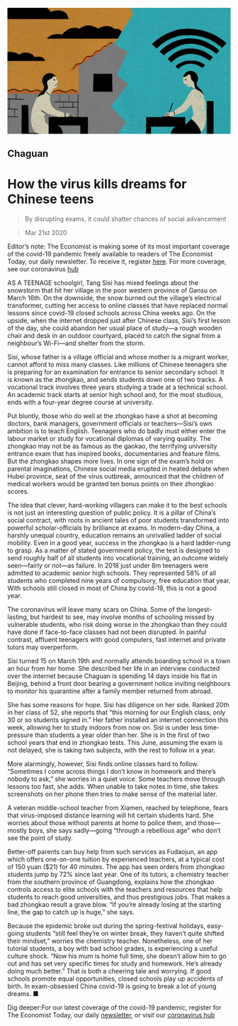 ![](./images/20200321_CND000.jpg)

## Chaguan

# How the virus kills dreams for Chinese teens

> By disrupting exams, it could shatter chances of social advancement

> Mar 21st 2020

Editor’s note: The Economist is making some of its most important coverage of the covid-19 pandemic freely available to readers of The Economist Today, our daily newsletter. To receive it, register [here](https://www.economist.com//newslettersignup). For more coverage, see our coronavirus [hub](https://www.economist.com//coronavirus)

AS A TEENAGE schoolgirl, Tang Sisi has mixed feelings about the snowstorm that hit her village in the poor western province of Gansu on March 16th. On the downside, the snow burned out the village’s electrical transformer, cutting her access to online classes that have replaced normal lessons since covid-19 closed schools across China weeks ago. On the upside, when the internet dropped just after Chinese class, Sisi’s first lesson of the day, she could abandon her usual place of study—a rough wooden chair and desk in an outdoor courtyard, placed to catch the signal from a neighbour’s Wi-Fi—and shelter from the storm.

Sisi, whose father is a village official and whose mother is a migrant worker, cannot afford to miss many classes. Like millions of Chinese teenagers she is preparing for an examination for entrance to senior secondary school. It is known as the zhongkao, and sends students down one of two tracks. A vocational track involves three years studying a trade at a technical school. An academic track starts at senior high school and, for the most studious, ends with a four-year degree course at university.

Put bluntly, those who do well at the zhongkao have a shot at becoming doctors, bank managers, government officials or teachers—Sisi’s own ambition is to teach English. Teenagers who do badly must either enter the labour market or study for vocational diplomas of varying quality. The zhongkao may not be as famous as the gaokao, the terrifying university entrance exam that has inspired books, documentaries and feature films. But the zhongkao shapes more lives. In one sign of the exam’s hold on parental imaginations, Chinese social media erupted in heated debate when Hubei province, seat of the virus outbreak, announced that the children of medical workers would be granted ten bonus points on their zhongkao scores.

The idea that clever, hard-working villagers can make it to the best schools is not just an interesting question of public policy. It is a pillar of China’s social contract, with roots in ancient tales of poor students transformed into powerful scholar-officials by brilliance at exams. In modern-day China, a harshly unequal country, education remains an unrivalled ladder of social mobility. Even in a good year, success in the zhongkao is a hard ladder-rung to grasp. As a matter of stated government policy, the test is designed to send roughly half of all students into vocational training, an outcome widely seen—fairly or not—as failure. In 2018 just under 8m teenagers were admitted to academic senior high schools. They represented 58% of all students who completed nine years of compulsory, free education that year. With schools still closed in most of China by covid-19, this is not a good year.

The coronavirus will leave many scars on China. Some of the longest-lasting, but hardest to see, may involve months of schooling missed by vulnerable students, who risk doing worse in the zhongkao than they could have done if face-to-face classes had not been disrupted. In painful contrast, affluent teenagers with good computers, fast internet and private tutors may overperform.

Sisi turned 15 on March 19th and normally attends boarding school in a town an hour from her home. She described her life in an interview conducted over the internet because Chaguan is spending 14 days inside his flat in Beijing, behind a front door bearing a government notice inviting neighbours to monitor his quarantine after a family member returned from abroad.

She has some reasons for hope. Sisi has diligence on her side. Ranked 20th in her class of 52, she reports that “this morning for our English class, only 30 or so students signed in.” Her father installed an internet connection this week, allowing her to study indoors from now on. Sisi is under less time-pressure than students a year older than her. She is in the first of two school years that end in zhongkao tests. This June, assuming the exam is not delayed, she is taking two subjects, with the rest to follow in a year.

More alarmingly, however, Sisi finds online classes hard to follow. “Sometimes I come across things I don’t know in homework and there’s nobody to ask,” she worries in a quiet voice. Some teachers move through lessons too fast, she adds. When unable to take notes in time, she takes screenshots on her phone then tries to make sense of the material later.

A veteran middle-school teacher from Xiamen, reached by telephone, fears that virus-imposed distance learning will hit certain students hard. She worries about those without parents at home to police them, and those—mostly boys, she says sadly—going “through a rebellious age” who don’t see the point of study.

Better-off parents can buy help from such services as Fudaojun, an app which offers one-on-one tuition by experienced teachers, at a typical cost of 150 yuan ($21) for 40 minutes. The app has seen orders from zhongkao students jump by 72% since last year. One of its tutors, a chemistry teacher from the southern province of Guangdong, explains how the zhongkao controls access to elite schools with the teachers and resources that help students to reach good universities, and thus prestigious jobs. That makes a bad zhongkao result a grave blow. “If you’re already losing at the starting line, the gap to catch up is huge,” she says.

Because the epidemic broke out during the spring-festival holidays, easy-going students “still feel they’re on winter break, they haven’t quite shifted their mindset,” worries the chemistry teacher. Nonetheless, one of her tutorial students, a boy with bad school grades, is experiencing a useful culture shock. “Now his mum is home full time, she doesn’t allow him to go out and has set very specific times for study and homework. He’s already doing much better.” That is both a cheering tale and worrying. If good schools promote equal opportunities, closed schools play up accidents of birth. In exam-obsessed China covid-19 is going to break a lot of young dreams. ■

Dig deeper:For our latest coverage of the covid-19 pandemic, register for The Economist Today, our daily [newsletter](https://www.economist.com//newslettersignup), or visit our [coronavirus hub](https://www.economist.com//coronavirus)